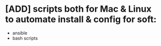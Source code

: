 # [ADD] scripts both for Mac & Linux to automate install & config for soft: 
  - ansible 
  - bash scripts 


